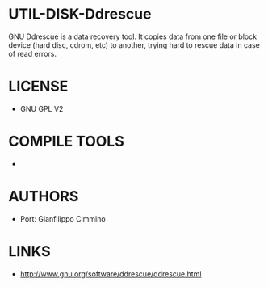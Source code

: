 UTIL-DISK-Ddrescue
==================

GNU Ddrescue is a data recovery tool. It copies data from one file or block device (hard disc, cdrom, etc) to another, trying hard to rescue data in case of read errors.

LICENSE
===============
* GNU GPL V2

COMPILE TOOLS
===============
* 
 
AUTHORS
===============
* Port: Gianfilippo Cimmino

LINKS
===============
* http://www.gnu.org/software/ddrescue/ddrescue.html 

